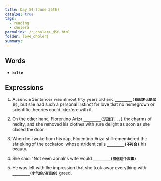 ```yaml
---
title: Day 50 (June 26th)
catalog: true
tags: 
  - reading
  - cholera
permalink: /r_cholera_d50.html
folder: love_cholera
summary: 
---
```


## Words

-   <b data-toggle="tooltip" data-original-title="{{site.data.glossary.belie}}">`belie`</b>



## Expressions

1.  Ausencia Santander was almost fifty years old and <b data-toggle="tooltip" data-original-title="{{site.data.answers.50_a}}">`________(看起来也是如此)`</b>, but she had such a personal instinct for love that no homegrown or scientific theories could interfere with it.

2.  On the other hand, Florentino Ariza <b data-toggle="tooltip" data-original-title="{{site.data.answers.50_b}}">`________(沉迷于...)`</b> the charms of nudity, and she removed his clothes with sure delight as soon as she closed the door.

3.  When he awoke from his nap, Florentino Ariza still remembered the shrieking of the cockatoo, whose strident calls <b data-toggle="tooltip" data-original-title="{{site.data.answers.50_c}}">`________(不符合)`</b> his beauty.

4.  She said: "Not even Jonah's wife would <b data-toggle="tooltip" data-original-title="{{site.data.answers.50_d}}">`________(相信这个故事)`</b>.

5.  He was left with the impression that she took away everything with <b data-toggle="tooltip" data-original-title="{{site.data.answers.50_e}}">`________(小气的/吝啬的)`</b> greed.